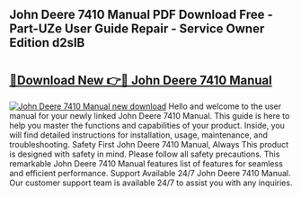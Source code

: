 ## John Deere 7410 Manual PDF Download Free - Part-UZe User Guide Repair - Service Owner Edition d2sIB

# <h2><a href="http://bc94537.oget.top/?id=John+Deere+7410+Manual">🔗Download New 👉🔴 John Deere 7410 Manual</a></h2>

[![John Deere 7410 Manual new download](https://i.imgur.com/5g1atiW.png)](http://bc94537.oget.top/?id=John+Deere+7410+Manual)
Hello and welcome to the user manual for your newly linked John Deere 7410 Manual. This guide is here to help you master the functions and capabilities of your product. Inside, you will find detailed instructions for installation, usage, maintenance, and troubleshooting. Safety First John Deere 7410 Manual, Always This product is designed with safety in mind. Please follow all safety precautions. This remarkable John Deere 7410 Manual features list of features for seamless and efficient performance. Support Available 24/7 John Deere 7410 Manual. Our customer support team is available 24/7 to assist you with any inquiries.
